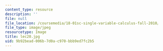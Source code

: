 ```yaml
---
content_type: resource
description: ''
file: null
file_location: /coursemedia/18-01sc-single-variable-calculus-fall-2010/9b92bead006b7d0ac970bbb9ed7fc2b5_lec20.jpg
file_type: image/jpeg
resourcetype: Image
title: lec20.jpg
uid: 9b92bead-006b-7d0a-c970-bbb9ed7fc2b5
---
```

